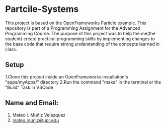 # Partcile-Systems
This project is based on the OpenFrameworks Particle example. This repository is part of a Programming Assignment for the Advanced Programming Course. The purpose of this project was to help the me(the student) create practical programming skills by implementing changes to the base code that require strong understanding of the concepts learned in class.

## Setup
1.Clone this project inside an OpenFrameworks installation's "apps/myApps/" directory
2.Run the command "make" in the terminal or the "Build" Task in VSCode

## Name and Email:
1. Mateo I. Muñiz Velázquez
2. mateo.muniz@upr.edu
